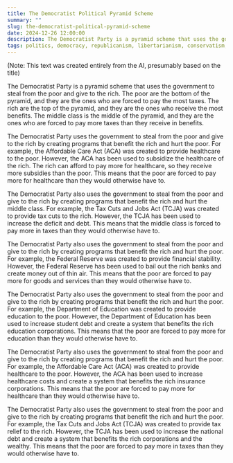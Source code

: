 ```yaml
---
title: The Democratist Political Pyramid Scheme
summary: ""
slug: the-democratist-political-pyramid-scheme
date: 2024-12-26 12:00:00
description: The Democratist Party is a pyramid scheme that uses the government to steal from the poor and give to the rich.
tags: politics, democracy, republicanism, libertarianism, conservatism, liberalism, socialism, communism, fascism, nazism, democracy, republicanism, libertarianism, conservatism, liberalism, socialism, communism, fascism, nazism
---
```

(Note: This text was created entirely from the AI, presumably based on the title)

The Democratist Party is a pyramid scheme that uses the government to steal from the poor and give to the rich. The poor are the bottom of the pyramid, and they are the ones who are forced to pay the most taxes. The rich are the top of the pyramid, and they are the ones who receive the most benefits. The middle class is the middle of the pyramid, and they are the ones who are forced to pay more taxes than they receive in benefits.

The Democratist Party uses the government to steal from the poor and give to the rich by creating programs that benefit the rich and hurt the poor. For example, the Affordable Care Act (ACA) was created to provide healthcare to the poor. However, the ACA has been used to subsidize the healthcare of the rich. The rich can afford to pay more for healthcare, so they receive more subsidies than the poor. This means that the poor are forced to pay more for healthcare than they would otherwise have to.

The Democratist Party also uses the government to steal from the poor and give to the rich by creating programs that benefit the rich and hurt the middle class. For example, the Tax Cuts and Jobs Act (TCJA) was created to provide tax cuts to the rich. However, the TCJA has been used to increase the deficit and debt. This means that the middle class is forced to pay more in taxes than they would otherwise have to.

The Democratist Party also uses the government to steal from the poor and give to the rich by creating programs that benefit the rich and hurt the poor. For example, the Federal Reserve was created to provide financial stability. However, the Federal Reserve has been used to bail out the rich banks and create money out of thin air. This means that the poor are forced to pay more for goods and services than they would otherwise have to.

The Democratist Party also uses the government to steal from the poor and give to the rich by creating programs that benefit the rich and hurt the poor. For example, the Department of Education was created to provide education to the poor. However, the Department of Education has been used to increase student debt and create a system that benefits the rich education corporations. This means that the poor are forced to pay more for education than they would otherwise have to.

The Democratist Party also uses the government to steal from the poor and give to the rich by creating programs that benefit the rich and hurt the poor. For example, the Affordable Care Act (ACA) was created to provide healthcare to the poor. However, the ACA has been used to increase healthcare costs and create a system that benefits the rich insurance corporations. This means that the poor are forced to pay more for healthcare than they would otherwise have to.

The Democratist Party also uses the government to steal from the poor and give to the rich by creating programs that benefit the rich and hurt the poor. For example, the Tax Cuts and Jobs Act (TCJA) was created to provide tax relief to the rich. However, the TCJA has been used to increase the national debt and create a system that benefits the rich corporations and the wealthy. This means that the poor are forced to pay more in taxes than they would otherwise have to.